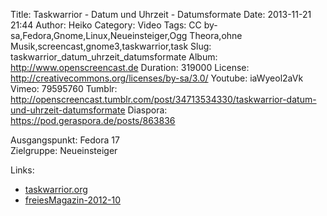 Title: Taskwarrior - Datum und Uhrzeit - Datumsformate
Date: 2013-11-21 21:44
Author: Heiko
Category: Video
Tags: CC by-sa,Fedora,Gnome,Linux,Neueinsteiger,Ogg Theora,ohne Musik,screencast,gnome3,taskwarrior,task
Slug: taskwarrior_datum_uhrzeit_datumsformate
Album: http://www.openscreencast.de
Duration: 319000
License: http://creativecommons.org/licenses/by-sa/3.0/
Youtube: iaWyeol2aVk
Vimeo: 79595760
Tumblr: http://openscreencast.tumblr.com/post/34713534330/taskwarrior-datum-und-uhrzeit-datumsformate
Diaspora: https://pod.geraspora.de/posts/863836

Ausgangspunkt: Fedora 17  
Zielgruppe: Neueinsteiger  

Links:

  * [taskwarrior.org](http://taskwarrior.org/ "Link zu taskwarrior" )
  * [freiesMagazin-2012-10](http://www.freiesmagazin.de/freiesMagazin-2012-10 "Link zu freiesmagazin.de" )

